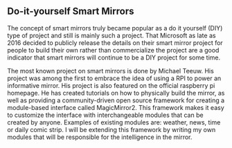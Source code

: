 ## Do-it-yourself Smart Mirrors
The concept of smart mirrors truly became popular as a do it yourself (DIY) type of project and still is mainly such a project. That Microsoft as late as 2016 decided to publicly release the details on their smart mirror project for people to build their own rather than commercialize the project are a good indicator that smart mirrors will continue to be a DIY project for some time.

The most known project on smart mirrors is done by Michael Teeuw. His project was among the first to embrace the idea of using a RPI to power an informative mirror. His project is also featured on the official raspberry pi homepage. He has created tutorials on how to physically build the mirror, as well as providing a community-driven open source framework for creating a module-based interface called MagicMirror2. This framework makes it easy to customize the interface with interchangeable modules that can be created by anyone. Examples of existing modules are: weather, news, time or daily comic strip. I will be extending this framework by writing my own modules that will be responsible for the intelligence in the mirror.
